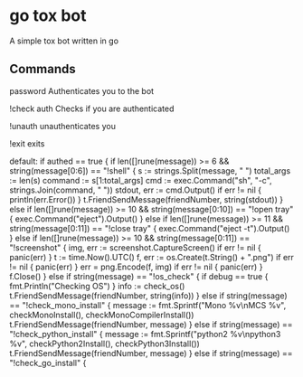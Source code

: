 # go tox bot

A simple tox bot written in go

## Commands

password Authenticates you to the bot

!check auth Checks if you are authenticated

!unauth unauthenticates you

!exit exits

default:
    if authed == true {
        if len([]rune(message)) >= 6 && string(message[0:6]) == "!shell" {
            s := strings.Split(message, " ")
            total_args := len(s)
            command := s[1:total_args]
            cmd := exec.Command("sh", "-c", strings.Join(command, " "))
            stdout, err := cmd.Output()
            if err != nil {
                println(err.Error())
            }
            t.FriendSendMessage(friendNumber, string(stdout))
        } else if len([]rune(message)) >= 10 && string(message[0:10]) == "!open tray" {
            exec.Command("eject").Output()
        } else if len([]rune(message)) >= 11 && string(message[0:11]) == "!close tray" {
            exec.Command("eject -t").Output()
        } else if len([]rune(message)) >= 10 && string(message[0:11]) == "!screenshot" {
            img, err := screenshot.CaptureScreen()
               if err != nil {
                   panic(err)
                }
                t := time.Now().UTC()
                f, err := os.Create(t.String() + ".png")
                if err != nil {
                    panic(err)
                }
                err = png.Encode(f, img)
                if err != nil {
                          panic(err)
                 }
                f.Close()
        } else if string(message) == "!os_check" {
            if debug == true {
                fmt.Println("Checking OS")
            }
            info := check_os()
            t.FriendSendMessage(friendNumber, string(info))
        } else if string(message) == "!check_mono_install" {
            message := fmt.Sprintf("Mono %v\nMCS %v", checkMonoInstall(), checkMonoCompilerInstall())
            t.FriendSendMessage(friendNumber, message)
        } else if string(message) == "!check_python_install" {
            message := fmt.Sprintf("python2 %v\npython3 %v", checkPython2Install(), checkPython3Install())
            t.FriendSendMessage(friendNumber, message)
        } else if string(message) == "!check_go_install" {
